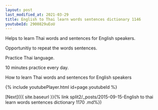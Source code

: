 ```yaml
---
layout: post
last_modified_at: 2021-03-29
title: English to Thai learn words sentences dictionary 1146 
youtubeId: 2900829uEoU
---
```

 
 
Helps to learn Thai words and sentences for English speakers.

Opportunitiy to repeat the words sentences. 

Practice Thai language. 
 
10 minutes practice every day. 
 
How to learn Thai words and sentences for English speakers 
 
{% include youtubePlayer.html id=page.youtubeId %}
 
 
[Next]({{ site.baseurl }}{% link  split2/_posts/2015-09-15-English to thai learn words sentences dictionary 1170 .md%})
 

